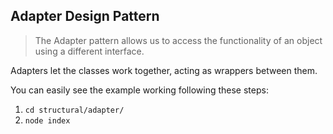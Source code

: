 ## Adapter Design Pattern

> The Adapter pattern allows us to access the functionality of an object using
a different interface.

Adapters let the classes work together, acting as wrappers between them.

You can easily see the example working following these steps: 
1. `cd structural/adapter/`
2. `node index`